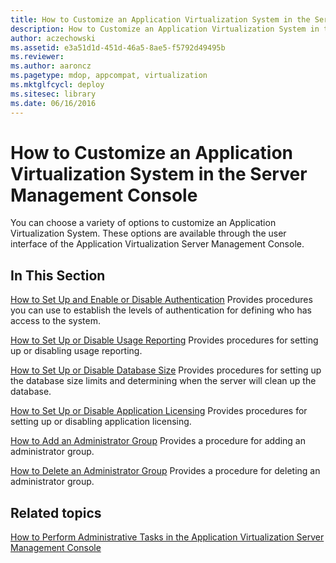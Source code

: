```yaml
---
title: How to Customize an Application Virtualization System in the Server Management Console
description: How to Customize an Application Virtualization System in the Server Management Console
author: aczechowski
ms.assetid: e3a51d1d-451d-46a5-8ae5-f5792d49495b
ms.reviewer:
ms.author: aaroncz
ms.pagetype: mdop, appcompat, virtualization
ms.mktglfcycl: deploy
ms.sitesec: library
ms.date: 06/16/2016
---
```



# How to Customize an Application Virtualization System in the Server Management Console


You can choose a variety of options to customize an Application Virtualization System. These options are available through the user interface of the Application Virtualization Server Management Console.

## In This Section


<a href="" id="how-to-set-up-and-enable-or-disable-authentication"></a>[How to Set Up and Enable or Disable Authentication](how-to-set-up-and-enable-or-disable-authentication.md)
Provides procedures you can use to establish the levels of authentication for defining who has access to the system.

<a href="" id="how-to-set-up-or-disable-usage-reporting"></a>[How to Set Up or Disable Usage Reporting](how-to-set-up-or-disable-usage-reporting.md)
Provides procedures for setting up or disabling usage reporting.

<a href="" id="how-to-set-up-or-disable-database-size"></a>[How to Set Up or Disable Database Size](how-to-set-up-or-disable-database-size.md)
Provides procedures for setting up the database size limits and determining when the server will clean up the database.

<a href="" id="how-to-set-up-or-disable-application-licensing"></a>[How to Set Up or Disable Application Licensing](how-to-set-up-or-disable-application-licensing.md)
Provides procedures for setting up or disabling application licensing.

<a href="" id="how-to-add-an-administrator-group"></a>[How to Add an Administrator Group](how-to-add-an-administrator-group.md)
Provides a procedure for adding an administrator group.

<a href="" id="how-to-delete-an-administrator-group"></a>[How to Delete an Administrator Group](how-to-delete-an-administrator-group.md)
Provides a procedure for deleting an administrator group.

## Related topics


[How to Perform Administrative Tasks in the Application Virtualization Server Management Console](how-to-perform-administrative-tasks-in-the-application-virtualization-server-management-console.md)

 

 






